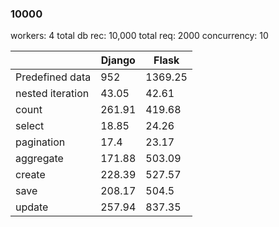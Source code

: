 ### 10000

 workers: 4
 total db rec: 10,000
 total req: 2000
 concurrency: 10 

|                  | Django |  Flask  |
|------------------|--------|---------|
| Predefined data  |    952 | 1369.25 |
| nested iteration |  43.05 |   42.61 |
| count            | 261.91 |  419.68 |
| select           |  18.85 |   24.26 |
| pagination       |   17.4 |   23.17 |
| aggregate        | 171.88 |  503.09 |
| create           | 228.39 |  527.57 |
| save             | 208.17 |   504.5 |
| update           | 257.94 |  837.35 |

